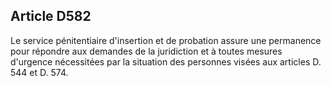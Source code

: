 Article D582
----
Le service pénitentiaire d'insertion et de probation assure une permanence pour
répondre aux demandes de la juridiction et à toutes mesures d'urgence
nécessitées par la situation des personnes visées aux articles D. 544 et D. 574.
